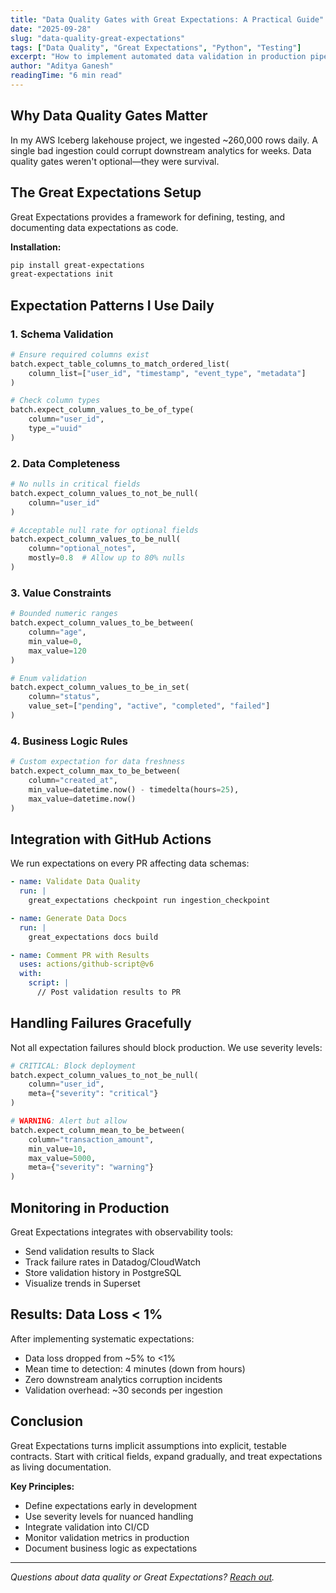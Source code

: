 ```yaml
---
title: "Data Quality Gates with Great Expectations: A Practical Guide"
date: "2025-09-28"
slug: "data-quality-great-expectations"
tags: ["Data Quality", "Great Expectations", "Python", "Testing"]
excerpt: "How to implement automated data validation in production pipelines using Great Expectations, with real examples from Iceberg ingestion workflows."
author: "Aditya Ganesh"
readingTime: "6 min read"
---
```


## Why Data Quality Gates Matter

In my AWS Iceberg lakehouse project, we ingested ~260,000 rows daily. A single bad ingestion could corrupt downstream analytics for weeks. Data quality gates weren't optional—they were survival.

## The Great Expectations Setup

Great Expectations provides a framework for defining, testing, and documenting data expectations as code.

**Installation:**
```bash
pip install great-expectations
great-expectations init
```

## Expectation Patterns I Use Daily

### 1. Schema Validation

```python
# Ensure required columns exist
batch.expect_table_columns_to_match_ordered_list(
    column_list=["user_id", "timestamp", "event_type", "metadata"]
)

# Check column types
batch.expect_column_values_to_be_of_type(
    column="user_id",
    type_="uuid"
)
```

### 2. Data Completeness

```python
# No nulls in critical fields
batch.expect_column_values_to_not_be_null(
    column="user_id"
)

# Acceptable null rate for optional fields
batch.expect_column_values_to_be_null(
    column="optional_notes",
    mostly=0.8  # Allow up to 80% nulls
)
```

### 3. Value Constraints

```python
# Bounded numeric ranges
batch.expect_column_values_to_be_between(
    column="age",
    min_value=0,
    max_value=120
)

# Enum validation
batch.expect_column_values_to_be_in_set(
    column="status",
    value_set=["pending", "active", "completed", "failed"]
)
```

### 4. Business Logic Rules

```python
# Custom expectation for data freshness
batch.expect_column_max_to_be_between(
    column="created_at",
    min_value=datetime.now() - timedelta(hours=25),
    max_value=datetime.now()
)
```

## Integration with GitHub Actions

We run expectations on every PR affecting data schemas:

```yaml
- name: Validate Data Quality
  run: |
    great_expectations checkpoint run ingestion_checkpoint

- name: Generate Data Docs
  run: |
    great_expectations docs build

- name: Comment PR with Results
  uses: actions/github-script@v6
  with:
    script: |
      // Post validation results to PR
```

## Handling Failures Gracefully

Not all expectation failures should block production. We use severity levels:

```python
# CRITICAL: Block deployment
batch.expect_column_values_to_not_be_null(
    column="user_id",
    meta={"severity": "critical"}
)

# WARNING: Alert but allow
batch.expect_column_mean_to_be_between(
    column="transaction_amount",
    min_value=10,
    max_value=5000,
    meta={"severity": "warning"}
)
```

## Monitoring in Production

Great Expectations integrates with observability tools:

- Send validation results to Slack
- Track failure rates in Datadog/CloudWatch
- Store validation history in PostgreSQL
- Visualize trends in Superset

## Results: Data Loss < 1%

After implementing systematic expectations:
- Data loss dropped from ~5% to <1%
- Mean time to detection: 4 minutes (down from hours)
- Zero downstream analytics corruption incidents
- Validation overhead: ~30 seconds per ingestion

## Conclusion

Great Expectations turns implicit assumptions into explicit, testable contracts. Start with critical fields, expand gradually, and treat expectations as living documentation.

**Key Principles:**
- Define expectations early in development
- Use severity levels for nuanced handling
- Integrate validation into CI/CD
- Monitor validation metrics in production
- Document business logic as expectations

---

*Questions about data quality or Great Expectations? [Reach out](/contact/).*

